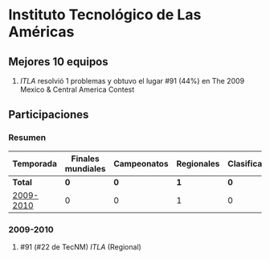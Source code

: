 ---
---

# Instituto Tecnológico de Las Américas

## Mejores 10 equipos

1. _ITLA_ resolvió 1 problemas y obtuvo el lugar #91 (44%) en The 2009 Mexico & Central America Contest

## Participaciones

### Resumen

| Temporada | Finales mundiales | Campeonatos | Regionales | Clasificatorios | Equipos |
| --- | --- | --- | --- | --- | --- |
| **Total** | **0** | **0** | **1** | **0** | **1** |
| [2009-2010](#2009-2010) | 0 | 0 | 1 | 0 | 1 |

### 2009-2010

1. #91 (#22 de TecNM) _ITLA_ (Regional)



